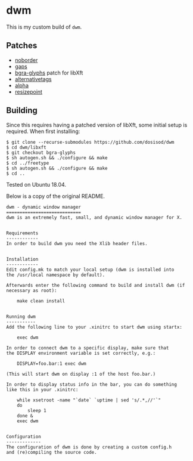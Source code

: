 # dwm

This is my custom build of `dwm`.

## Patches

* [noborder](http://dwm.suckless.org/patches/noborder/)
* [gaps](http://dwm.suckless.org/patches/gaps/)
* [bgra-glyphs](https://gitlab.freedesktop.org/mawww/libxft.git) patch for libXft
* [alternativetags](https://dwm.suckless.org/patches/alternativetags)
* [alpha](https://dwm.suckless.org/patches/alpha/)
* [resizepoint](https://github.com/bakkeby/patches/blob/master/dwm/dwm-resizepoint-6.2.diff)

## Building

Since this requires having a patched version of libXft, some initial setup is
required. When first installing:

```
$ git clone --recurse-submodules https://github.com/dosisod/dwm
$ cd dwm/libxft
$ git checkout bgra-glyphs
$ sh autogen.sh && ./configure && make
$ cd ../freetype
$ sh autogen.sh && ./configure && make
$ cd ..
```

Tested on Ubuntu 18.04.



Below is a copy of the original README.

```
dwm - dynamic window manager
============================
dwm is an extremely fast, small, and dynamic window manager for X.


Requirements
------------
In order to build dwm you need the Xlib header files.


Installation
------------
Edit config.mk to match your local setup (dwm is installed into
the /usr/local namespace by default).

Afterwards enter the following command to build and install dwm (if
necessary as root):

    make clean install


Running dwm
-----------
Add the following line to your .xinitrc to start dwm using startx:

    exec dwm

In order to connect dwm to a specific display, make sure that
the DISPLAY environment variable is set correctly, e.g.:

    DISPLAY=foo.bar:1 exec dwm

(This will start dwm on display :1 of the host foo.bar.)

In order to display status info in the bar, you can do something
like this in your .xinitrc:

    while xsetroot -name "`date` `uptime | sed 's/.*,//'`"
    do
    	sleep 1
    done &
    exec dwm


Configuration
-------------
The configuration of dwm is done by creating a custom config.h
and (re)compiling the source code.
```
